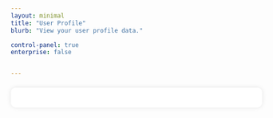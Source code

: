 ```yaml
---
layout: minimal
title: "User Profile"
blurb: "View your user profile data."

control-panel: true
enterprise: false


---
```


  <style>
    /* Profile-specific styling */
    .profile-container {
      background-color: #fff;
      padding: 20px;
      border-radius: 10px;
      box-shadow: 0 0 10px rgba(0, 0, 0, 0.1);
      margin-top: 20px;
    }
    .profile-header {
      display: flex;
      align-items: center;
      margin-bottom: 20px;
    }
    .profile-photo {
      border-radius: 50%;
      width: 80px;
      height: 80px;
      margin-right: 20px;
    }
    .profile-info h2 {
      margin: 0;
      font-size: 1.4em;
      color: #4CAF50;
    }
    .profile-info p {
      margin: 5px 0;
      color: #777;
    }
    .profile-section h3 {
      margin-bottom: 10px;
      color: #555;
      font-size: 1.2em;
      border-bottom: 2px solid #4CAF50;
      padding-bottom: 5px;
    }
    .empty-message {
      text-align: center;
      font-style: italic;
      color: #999;
    }
  </style>

  <div class="container">
    <div class="row justify-content-center">
      <div class="col-12 col-md-8 col-lg-6 profile-container">
        <div id="profile-content"></div>
      </div>
    </div>
  </div>

<script>
  document.addEventListener("DOMContentLoaded", function() {
    console.log("Checking for userdata...");

    const profileContent = document.getElementById('profile-content');

    const checkForUserdata = setInterval(function() {
      if (typeof userdata !== 'undefined' && userdata !== null) {
        console.log("userdata is now defined");

        profileContent.innerHTML = `
          <div class="profile-header">
            <img src="${userdata.picture}" alt="Profile Picture" class="profile-photo">
            <div class="profile-info">
              <h2>${userdata.name}</h2>
              <p>Role: ${userdata.role}</p>
              <p>Email: ${userdata.email}</p>
              <p>Nickname: ${userdata.nickname}</p>
            </div>
          </div>
          
          <div class="profile-section">
            <h3>Subscriptions</h3>
            <ul>
              ${userdata.active_subscriptions.map(sub => `
                <li>${sub.product.charAt(0).toUpperCase() + sub.product.slice(1)} - Status: ${sub.status}</li>
              `).join('')}
            </ul>
          </div>

          <div class="profile-section">
            <h3>Additional Information</h3>
            <ul>
              <li><strong>Goodbye:</strong> ${userdata.goodbye}</li>
              <li><strong>Chatbot Subscription Link:</strong> <a href="${userdata.chatbot_subscription_link}" target="_blank">Manage Subscription</a></li>
              <li><strong>Email Verified:</strong> ${userdata.email_verified ? 'Yes' : 'No'}</li>
              <li><strong>Last Updated:</strong> ${new Date(userdata.updated_at).toLocaleString()}</li>
            </ul>
          </div>
        `;

        // Stop the interval once userdata is loaded
        clearInterval(checkForUserdata);
        console.log("Stopped checking for userdata.");
      }
    }, 100); // Check every 100 milliseconds
  });
</script>


